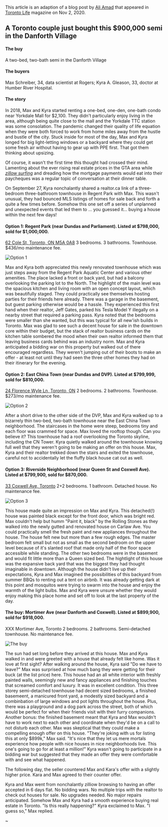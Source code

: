 This article is an adaption of a blog post by [Ali Amad](https://torontolife.com/author/ali-amad/) that appeared in [Toronto Life](https://torontolife.com/real-estate/a-toronto-couple-just-bought-this-1-2-million-semi-in-the-upper-beaches/) magazine on Nov 2, 2020.

## A Toronto couple just bought this $900,000 semi in the Danforth Village

#### The buy
A two-bed, two-bath semi in the Danforth Village

#### The buyers
Max Schreiber, 34, data scientist at Rogers; Kyra A. Gleason, 33, doctor at Humber River Hospital.

#### The story
In 2018, Max and Kyra started renting a one-bed, one-den, one-bath condo near Yorkdale Mall for $2,100. They didn't particularly enjoy living in the area, although being quite close to the mall and the Yorkdale TTC station was some consolation. The pandemic changed their quality of life equation when they were both forced to work from home miles away from the hustle and bustle of the city. Stuck inside for most of the day, Max and Kyra longed for big light-letting windows or a backyard where they could get some fresh air without having to gear up with PPE first. That got them thinking about upsizing. 

Of course, it wasn't the first time this thought had crossed their mind. Lamenting about the ever rising real estate prices in the GTA area while [*zillow surfing*](https://marker.medium.com/zillow-surfing-has-become-a-primary-form-of-escapism-for-those-who-want-to-flee-not-just-their-857de638cf3f) and dreading how the mortgage payments would eat into their paycheques was a regular topic of conversation at their dinner table. 

On September 27, Kyra nonchalantly shared a realtor.ca link of a three-bedroom three-bathroom townhouse in Regent Park with Max. This wasn't unusual, they had bounced MLS listings of homes for sale back and forth a quite a few times before. Somehow this one set off a series of unplanned and unexpected events that led them to ... you guessed it... buying a house within the next few days!


#### Option 1: Regent Park (near Dundas and Parliament). Listed at $798,000, sold for $1,000,000.
[62 Cole St, Toronto, ON M5A 0A8](https://housesigma.com/web/en/house/56k97wqJXMxYKRjD/62-Cole-St-Toronto-M5A0A8-C4924295)
3 bedrooms. 3 bathrooms. Townhouse. $436/mo maintenance fee.

![Option 1](https://imgur.com/xiHAW6m.png)

Max and Kyra both appreciated this newly renovated townhouse which was just steps away from the Regent Park Aquatic Center and various other amenities. The place lacked a front or back yard, but had a balcony overlooking the parking lot to the North. The highlight of the main level was the spacious kitchen and living room with an open concept layout, which was beautifully staged. They could practically see themselves hosting parties for their friends here already. There was a garage in the basement, but guest parking otherwise would be a hassle. They experienced this first hand when their realtor, Jeff Gates, parked his Tesla Model Y illegally on a nearby street that required a parking pass. Kyra noted that the bedrooms were smaller than she wanted, but this was typical for all new'ish builds in Toronto. Max was glad to see such a decent house for sale in the downtown core within their budget, but the stack of realtor business cards on the kitchen table sombered the mood when their own realtor informed them that leaving business cards behind was an industry norm. Max and Kyra anticipated a bidding war on this property but walked out of there encouraged regardless. They weren't jumping out of their boots to make an offer - at least not until they had seen the three other homes they had on their itinerary for the evening.

#### Option 2: East China Town (near Dundas and DVP). Listed at $799,999, sold for $810,000.
[24 Florence Wyle Ln, Toronto, ON](https://housesigma.com/web/en/house/K8OgYBVpWe6YJmG2/24-Florence-Wyle-Lane-5-Toronto-M4M3E7-E4927479)
2 bedrooms. 2 bathrooms. Townhouse. $273/mo maintenance fee.

![Option 2](https://imgur.com/SGeHhoe.png)

After a short drive to the other side of the DVP, Max and Kyra walked up to a bizarrely thin two-bed, two-bath townhouse near the East China Town neighborhood. The staircases in the home were steep, bedrooms tiny and each floor was crammed for space. Max loved the rooftop though. Can you believe it? This townhouse had a roof overlooking the Toronto skyline, including the CN Tower. Kyra quietly walked around the townhouse knowing full well that they weren't going to be making an offer on this house. Max, Kyra and their realtor trekked down the stairs and exited the townhouse, careful not to accidentally let the fluffy black house cat out as well. 

#### Option 3: Riverside Neighborhood (near Queen St and Coxwell Ave). Listed at $799,900, sold for $870,000.
[33 Coxwell Ave, Toronto](https://housesigma.com/web/en/house/Zaw5Yo5VoDp7n961/33-Coxwell-Ave-Toronto-M4L3A9-E4926904)
2+2 bedrooms. 1 bathroom. Detached house. No maintenance fee.

![Option 3](https://imgur.com/yTM4P0V.png)

This house made quite an impression on Max and Kyra. This detached(!) house was painted black except for the front door, which was bright red. Max couldn't help but humm "Paint it, black" by the Rolling Stones as they walked into the newly gutted and renovated house on Carlaw Ave. You could practically smell the fresh paint and new appliances throughout the house. The house felt new but more than a few rough edges. The master bedroom felt small but not as small as the second bedroom on the upper level because of it's slanted roof that made only half of the floor space accessible while standing. The other two bedrooms were in the basement and would fit little more than a Queen sized bed. The hightlight of this house was the expansive back yard that was the biggest they had thought imaginable in downtown. Although the house didn't live up their expectations, Kyra and Max imagined the possibilities of this backyard from summer BBQs to renting out a tent on airbnb. It was already getting dark at this point and mosquitos were trying to swarm into the house and enjoy the warmth of the light bulbs. Max and Kyra were unsure whether they would enjoy making this place home and set off to look at the last property of the day.


#### The buy: Mortimer Ave (near Danforth and Coxwell). Listed at $899,900, sold for $918,000.
XXX Mortimer Ave, Toronto
2 bedrooms. 2 bathrooms. Semi-detached townhouse. No maintenance fee.

![The buy](https://i.imgur.com/yWG0yi4.png)

The sun had set long before they arrived at this house. Max and Kyra walked in and were greeted with a house that already felt like home. Was it love at first sight? After walking around the house, Kyra said "Do we have to leave?" Max was surprised at how much bang they were getting for their buck (at the list price) here. This house had an all white interior with freshly painted walls, seemingly new and fancy appliances and finishing touches that screamed comfort and luxury. It was in excellent condition. This three storey semi-detached townhouse had decent sized bedrooms, a finished basemeent, a manicured front yard, a modestly sized backyard and a combinbation of large windows and pot lights throughout the house. Plus, there was a playground and a dog park across the street, both of which would be perfect for when their friends visit with their furry companions. Another bonus: the finished basement meant that Kyra and Max wouldn't have to work next to each other and coordinate when they'd be on a call to not disturb each other. Max was skeptical that they could make a compelling enough offer on this house. "They're joking with us for listing this at only $899k," Max said. "It's nice that they let us mere mortals experience how people with nice houses in nice neighborhoods live. This one's going to go for at least a million!" Kyra wasn't going to participate in a bidding war but suggested that they made an offer they were comfortable with and see what happened. 

The following day, the seller countered Max and Kara's offer with a slightly higher price. Kara and Max agreed to their counter offer.

Kyra and Max went from nonchalantly zilliow browsing to having an offer accepted in 6 days flat. No bidding wars. No multiple trips with the realtor to check out houses for sale. No upgrades needed. No major repairs anticipated. Somehow Max and Kyra had a smooth experience buying real estate in Toronto. "Is this really happening?" Kyra exclaimed to Max. "I guess so," Max replied.

~

